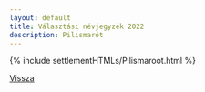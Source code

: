 ```yaml
---
layout: default
title: Választási névjegyzék 2022
description: Pilismarót
---
```


{% include settlementHTMLs/Pilismaroot.html %}

[Vissza](../)